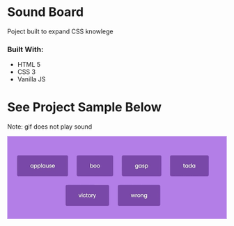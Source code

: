 # Sound Board

Poject built to expand CSS knowlege


### Built With:
* HTML 5
* CSS 3
* Vanilla JS

# See Project Sample Below

Note: gif does not play sound

![sample](./images/css-project-9.gif)